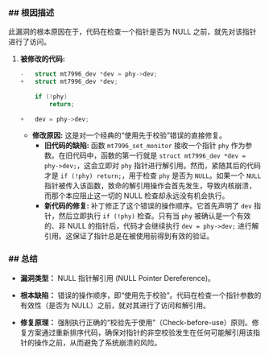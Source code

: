 ### **## 根因描述**

此漏洞的根本原因在于，代码在检查一个指针是否为 NULL 之前，就先对该指针进行了访问。

1.  **被修改的代码:**
    ```c
    -	struct mt7996_dev *dev = phy->dev;
    +	struct mt7996_dev *dev;
     
    	if (!phy)
    		return;
     
    +	dev = phy->dev;
    ```
    *   **修改原因:** 这是对一个经典的“使用先于校验”错误的直接修复。
        *   **旧代码的缺陷:** 函数 `mt7996_set_monitor` 接收一个指针 `phy` 作为参数。在旧代码中，函数的第一行就是 `struct mt7996_dev *dev = phy->dev;`，这会立即对 `phy` 指针进行解引用。然而，紧随其后的代码才是 `if (!phy) return;`，用于检查 `phy` 是否为 `NULL`。如果一个 `NULL` 指针被传入该函数，致命的解引用操作会首先发生，导致内核崩溃，而那个本应阻止这一切的 NULL 检查却永远没有机会执行。
        *   **新代码的修复:** 补丁修正了这个错误的操作顺序。它首先声明了 `dev` 指针，然后立即执行 `if (!phy)` 检查。只有当 `phy` 被确认是一个有效的、非 NULL 的指针后，代码才会继续执行 `dev = phy->dev;` 进行解引用。这保证了指针总是在被使用前得到有效的验证。

### **## 总结**

*   **漏洞类型：**
    NULL 指针解引用 (NULL Pointer Dereference)。

*   **根本缺陷：**
    错误的操作顺序，即“使用先于校验”。代码在检查一个指针参数的有效性（是否为 NULL）之前，就对其进行了访问和解引用。

*   **修复原理：**
    强制执行正确的“校验先于使用”（Check-before-use）原则。修复方案通过重新排序代码，确保对指针的非空校验发生在任何可能解引用该指针的操作之前，从而避免了系统崩溃的风险。